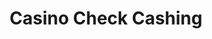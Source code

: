 ---
title: Casino Check Cashing
slug: casino-check-cashing
updated-on: '2024-05-30T13:44:31.749Z'
created-on: '2024-05-30T13:41:46.671Z'
published-on: '2024-05-30T13:54:32.469Z'
f_city-state-2:
- cms/city/hawthorne-ca.md
- cms/city/bakersfield-ca.md
- cms/city/gardena-ca.md
f_locations:
- cms/payday-loan/casino-check-cashing-9495.md
- cms/payday-loan/casino-check-cashing-9496.md
- cms/payday-loan/casino-check-cashing-9497.md
- cms/payday-loan/casino-check-cashing-9498.md
- cms/payday-loan/casino-check-cashing-9499.md
f_states:
- cms/state/california.md
layout: '[company].html'
tags: company
---